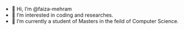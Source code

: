 - 👋 Hi, I’m @faiza-mehram
- 👀 I’m interested in coding and researches.
- 🌱 I’m currently a student of Masters in the feild of Computer Science.

<!---
faiza-mehram/faiza-mehram is a ✨ special ✨ repository because its `README.md` (this file) appears on your GitHub profile.
You can click the Preview link to take a look at your changes.
--->
